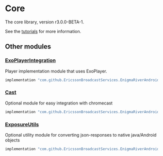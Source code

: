 # Core

The core library, version r3.0.0-BETA-1.

See the [tutorials](tutorials/index.md) for more information.

## Other modules

### [ExoPlayerIntegration](https://github.com/EricssonBroadcastServices/EnigmaRiverAndroidExoPlayerIntegration/tree/r3.0.0-BETA-1)

<p>Player implementation module that uses ExoPlayer.</p>

```gradle
implementation "com.github.EricssonBroadcastServices.EnigmaRiverAndroid:exoplayerintegration:r3.0.0-BETA-1"
```

### [Cast](https://github.com/EricssonBroadcastServices/EnigmaRiverAndroidCast/tree/r3.0.0-BETA-1)

<p>Optional module for easy integration with chromecast</p>

```gradle
implementation "com.github.EricssonBroadcastServices.EnigmaRiverAndroid:cast:r3.0.0-BETA-1"
```

### [ExposureUtils](https://github.com/EricssonBroadcastServices/EnigmaRiverAndroidExposureUtils/tree/r3.0.0-BETA-1)

<p>Optional utility module for converting json-responses to native java/Android objects</p>

```gradle
implementation "com.github.EricssonBroadcastServices.EnigmaRiverAndroid:exposureUtils:r3.0.0-BETA-1"
```